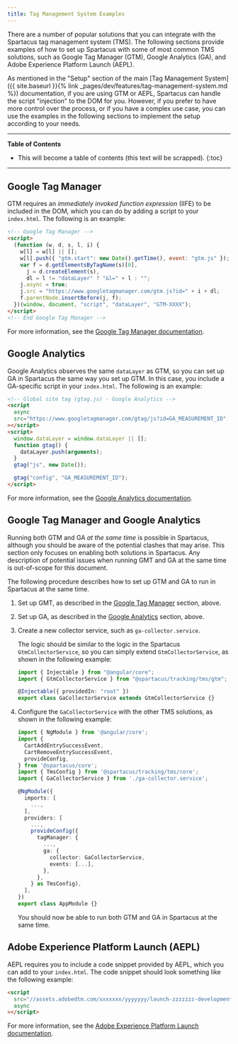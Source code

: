 ```yaml
---
title: Tag Management System Examples
---
```


There are a number of popular solutions that you can integrate with the Spartacus tag management system (TMS). The following sections provide examples of how to set up Spartacus with some of most common TMS solutions, such as Google Tag Manager (GTM), Google Analytics (GA), and Adobe Experience Platform Launch (AEPL).

As mentioned in the "Setup" section of the main [Tag Management System]({{ site.baseurl }}{% link _pages/dev/features/tag-management-system.md %}) documentation, if you are using GTM or AEPL, Spartacus can handle the script "injection" to the DOM for you. However, if you prefer to have more control over the process, or if you have a complex use case, you can use the examples in the following sections to implement the setup according to your needs.

***

**Table of Contents**

- This will become a table of contents (this text will be scrapped).
{:toc}

***

## Google Tag Manager

GTM requires an _immediately invoked function expression_ (IIFE) to be included in the DOM, which you can do by adding a script to your `index.html`. The following is an example:

```html
<!-- Google Tag Manager -->
<script>
  (function (w, d, s, l, i) {
    w[l] = w[l] || [];
    w[l].push({ "gtm.start": new Date().getTime(), event: "gtm.js" });
    var f = d.getElementsByTagName(s)[0],
      j = d.createElement(s),
      dl = l != "dataLayer" ? "&l=" + l : "";
    j.async = true;
    j.src = "https://www.googletagmanager.com/gtm.js?id=" + i + dl;
    f.parentNode.insertBefore(j, f);
  })(window, document, "script", "dataLayer", "GTM-XXXX");
</script>
<!-- End Google Tag Manager -->
```

For more information, see the [Google Tag Manager documentation](https://developers.google.com/tag-manager/quickstart).

## Google Analytics

Google Analytics observes the same `dataLayer` as GTM, so you can set up GA in Spartacus the same way you set up GTM. In this case, you include a GA-specific script in your `index.html`. The following is an example:

```html
<!-- Global site tag (gtag.js) - Google Analytics -->
<script
  async
  src="https://www.googletagmanager.com/gtag/js?id=GA_MEASUREMENT_ID"
></script>
<script>
  window.dataLayer = window.dataLayer || [];
  function gtag() {
    dataLayer.push(arguments);
  }
  gtag("js", new Date());

  gtag("config", "GA_MEASUREMENT_ID");
</script>
```

For more information, see the [Google Analytics documentation](https://developers.google.com/analytics/devguides/collection/gtagjs).

## Google Tag Manager and Google Analytics

Running both GTM and GA _at the same time_ is possible in Spartacus, although you should be aware of the potential clashes that may arise. This section only focuses on enabling both solutions in Spartacus. Any description of potential issues when running GMT and GA at the same time is out-of-scope for this document.

The following procedure describes how to set up GTM and GA to run in Spartacus at the same time.

1. Set up GMT, as described in the [Google Tag Manager](#google-tag-manager) section, above.

2. Set up GA, as described in the [Google Analytics](#google-analytics) section, above.

3. Create a new collector service, such as `ga-collector.service`.

    The logic should be similar to the logic in the Spartacus `GtmCollectorService`, so you can simply extend `GtmCollectorService`, as shown in the following example:

    ```typescript
    import { Injectable } from "@angular/core";
    import { GtmCollectorService } from "@spartacus/tracking/tms/gtm";

    @Injectable({ providedIn: "root" })
    export class GaCollectorService extends GtmCollectorService {}
    ```

4. Configure the `GaCollectorService` with the other TMS solutions, as shown in the following example:

    ```typescript
    import { NgModule } from '@angular/core';
    import {
      CartAddEntrySuccessEvent,
      CartRemoveEntrySuccessEvent,
      provideConfig,
    } from '@spartacus/core';
    import { TmsConfig } from '@spartacus/tracking/tms/core';
    import { GaCollectorService } from './ga-collector.service';

    @NgModule({
      imports: [
        ...,
      ],
      providers: [
        ...,
        provideConfig({
          tagManager: {
            ...,
            ga: {
              collector: GaCollectorService,
              events: [...],
            },
          },
        } as TmsConfig),
      ],
    })
    export class AppModule {}
    ```

    You should now be able to run both GTM and GA in Spartacus at the same time.

## Adobe Experience Platform Launch (AEPL)

AEPL requires you to include a code snippet provided by AEPL, which you can add to your `index.html`. The code snippet should look something like the following example:

```html
<script
  src="//assets.adobedtm.com/xxxxxxx/yyyyyyy/launch-zzzzzzz-development.min.js"
  async
></script>
```

For more information, see the [Adobe Experience Platform Launch documentation](https://experienceleague.adobe.com/docs/launch/using/get-started/quick-start.html?lang=en#libraries-and-builds).
